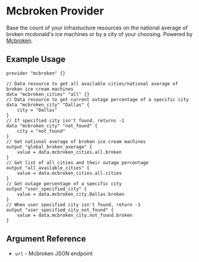 # Mcbroken Provider

Base the count of your infrastucture resources on the national average of broken mcdonald's ice machines or by a city of your choosing. Powered by [Mcbroken](https://mcbroken.com/).

## Example Usage

```hcl
provider "mcbroken" {}

// Data resource to get all available cities/national average of broken ice cream machines
data "mcbroken_cities" "all" {}
// Data resource to get current outage percentage of a specific city
data "mcbroken_city" "Dallas" {
    city = "Dallas"
}
// If specified city isn't found, returns -1
data "mcbroken_city" "not_found" {
    city = "not_found"
}
// Get national average of broken ice cream machines
output "global_broken_average" {
    value = data.mcbroken_cities.all.broken
}
// Get list of all cities and their outage percentage
output "all_available_cities" {
    value = data.mcbroken_cities.all.cities
}
// Get outage percentage of a specific city
output "user_specified_city" {
    value = data.mcbroken_city.Dallas.broken
}
// When user specified city isn't found, return -1
output "user_specified_city_not_found" {
    value = data.mcbroken_city.not_found.broken
}
```

## Argument Reference

* `url` - Mcbroken JSON endpoint
